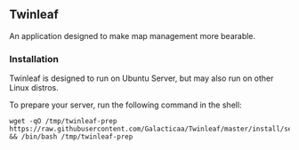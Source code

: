 ## Twinleaf

An application designed to make map management more bearable.


### Installation

Twinleaf is designed to run on Ubuntu Server, but may also run on other Linux distros.

To prepare your server, run the following command in the shell:
```
wget -qO /tmp/twinleaf-prep https://raw.githubusercontent.com/Galacticaa/Twinleaf/master/install/server.sh && /bin/bash /tmp/twinleaf-prep
```
